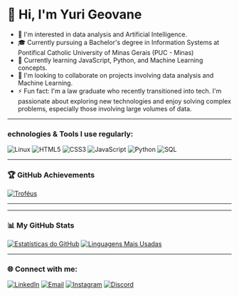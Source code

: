 # 👋 Hi, I'm Yuri Geovane

- 👀 I'm interested in data analysis and Artificial Intelligence.
- 🎓 Currently pursuing a Bachelor's degree in Information Systems at Pontifical Catholic University of Minas Gerais (PUC - Minas)  
- 🌱 Currently learning JavaScript, Python, and Machine Learning concepts.
- 💞️ I'm looking to collaborate on projects involving data analysis and Machine Learning.
- ⚡ Fun fact: I'm a law graduate who recently transitioned into tech. I'm passionate about exploring new technologies and enjoy solving complex problems, especially those involving large volumes of data.

---

### echnologies & Tools I use regularly:
![Linux](https://img.shields.io/badge/Linux-FCC624?style=for-the-badge&logo=linux&logoColor=black)
![HTML5](https://img.shields.io/badge/HTML5-E34F26?style=for-the-badge&logo=html5&logoColor=white)
![CSS3](https://img.shields.io/badge/CSS3-1572B6?style=for-the-badge&logo=css3&logoColor=white)
![JavaScript](https://img.shields.io/badge/JavaScript-F7DF1E?style=for-the-badge&logo=javascript&logoColor=black)
![Python](https://img.shields.io/badge/Python-3776AB?style=for-the-badge&logo=python&logoColor=white)
![SQL](https://img.shields.io/badge/SQL-4479A1?style=for-the-badge&logo=sql&logoColor=white)



---

### 🏆 GitHub Achievements

[![Troféus](https://github-profile-trophy.vercel.app/?username=Yuri-Martiniano&theme=radical&row=2&column=3)](https://github.com/Yuri-Martiniano)

---

---

### 📊 My GitHub Stats

[![Estatísticas do GitHub](https://github-readme-stats.vercel.app/api?username=Yuri-Martiniano&show_icons=true&theme=radical)](https://github.com/Yuri-Martiniano)
[![Linguagens Mais Usadas](https://github-readme-stats.vercel.app/api/top-langs/?username=Yuri-Martiniano&layout=compact&theme=radical)](https://github.com/Yuri-Martiniano)

---

### 🌐 Connect with me:
[![LinkedIn](https://img.shields.io/badge/LinkedIn-blue?style=flat-square&logo=linkedin)](https://www.linkedin.com/in/yurigeovane)
[![Email](https://img.shields.io/badge/Email-D14836?style=flat-square&logo=gmail&logoColor=white)](mailto:yuri.martiniano@hotmail.com)
[![Instagram](https://img.shields.io/badge/Instagram-E4405F?style=flat-square&logo=instagram&logoColor=white)](https://www.instagram.com/yuri_geovane?igsh=MWV4ZGV1bjZzdTFleA==)
[![Discord](https://img.shields.io/badge/Discord-7289DA?style=flat-square&logo=discord&logoColor=white)](https://discord.com/users/saitama001231)
<!---
Yuri-Martiniano/Yuri-Martiniano is a ✨ special ✨ repository because its `README.md` (this file) appears on your GitHub profile.
You can click the Preview link to take a look at your changes.
--->
